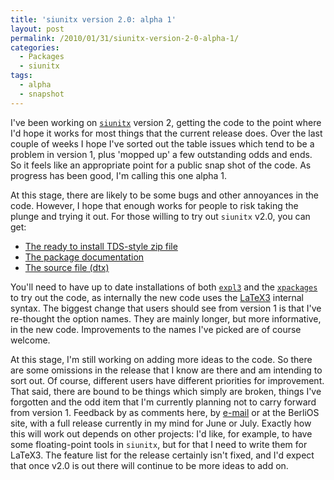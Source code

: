 ```yaml
---
title: 'siunitx version 2.0: alpha 1'
layout: post
permalink: /2010/01/31/siunitx-version-2-0-alpha-1/
categories:
  - Packages
  - siunitx
tags:
  - alpha
  - snapshot
---
```

I've been working on [`siunitx`](https://ctan.org/pkg/siunitx) version 2, getting the code to the point where I'd hope it works for most things that the current release does. Over the last couple of weeks I hope I've sorted out the table issues which tend to be a problem in version 1, plus 'mopped up' a few outstanding odds and ends. So it feels like an appropriate point for a public snap shot of the code. As progress has been good, I'm calling this one alpha 1.

At this stage, there are likely to be some bugs and other annoyances in the code. However, I hope that enough works for people to risk taking the plunge and trying it out. For those willing to try out `siunitx` v2.0, you can get:

- [The ready to install TDS-style zip file](/wp-content/uploads/2010/01/siunitx.tds_1.zip)
- [The package documentation](/wp-content/uploads/2010/01/siunitx.pdf)
- [The source file (dtx)](/wp-content/uploads/2010/01/siunitx.dtx)

You'll need to have up to date installations of both [`expl3`](https://ctan.org/pkg/expl3) and the [`xpackages`](https://ctan.org/pkg/xpackages) to try out  the code, as internally the new code uses the [LaTeX3](https://www.latex-project.org/latex3.html) internal syntax. The biggest change that users should see from version 1 is that I've re-thought the option names. They are mainly longer, but more informative, in the new code. Improvements to the names I've picked are of course welcome.

At this stage, I'm still working on adding more ideas to the code. So there are some omissions in the release that I know are there and am intending to sort out. Of course, different users have different priorities for improvement. That said, there are bound to be things which simply are broken, things I've forgotten and the odd item that I'm currently planning not to carry forward from version 1. Feedback by as comments here, by [e-mail](mailto:joseph.wright@morningstar2.co.uk) or at the BerliOS site, with a full release currently in my mind for June or July. Exactly how this will work out depends on other projects: I'd like, for example, to have some floating-point tools in `siunitx`, but for that I need to write them for LaTeX3. The feature list for the release certainly isn't fixed, and I'd expect that once v2.0 is out there will continue to be more ideas to add on.
